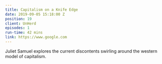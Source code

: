```yaml
---
title: Capitalism on a Knife Edge
date: 2019-09-05 15:18:00 Z
position: 19
client: UnHerd
episodes: 1
run-time: 42 mins
link: https://www.google.com
---
```


Juliet Samuel explores the current discontents swirling around the western model of capitalism.